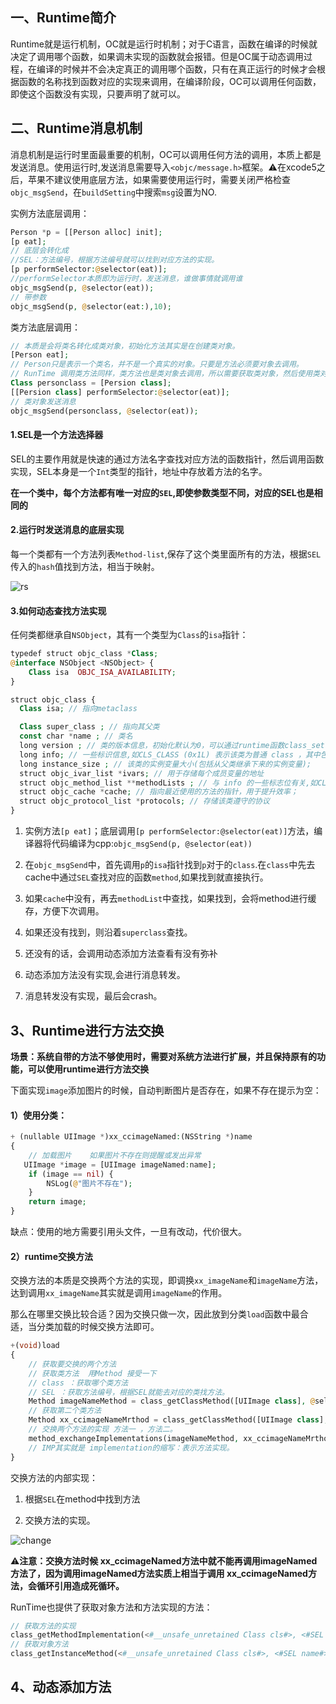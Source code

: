 ## 一、Runtime简介

Runtime就是运行机制，OC就是运行时机制；对于C语言，函数在编译的时候就决定了调用哪个函数，如果调未实现的函数就会报错。但是OC属于动态调用过程，在编译的时候并不会决定真正的调用哪个函数，只有在真正运行的时候才会根据函数的名称找到函数对应的实现来调用，在编译阶段，OC可以调用任何函数，即使这个函数没有实现，只要声明了就可以。

## 二、Runtime消息机制

消息机制是运行时里面最重要的机制，OC可以调用任何方法的调用，本质上都是发送消息。使用运行时,发送消息需要导入`<objc/message.h>`框架。⚠️在xcode5之后，苹果不建议使用底层方法，如果需要使用运行时，需要关闭严格检查`objc_msgSend`，在`buildSetting`中搜索`msg`设置为NO.

实例方法底层调用：

```php
Person *p = [[Person alloc] init];
[p eat];
// 底层会转化成
//SEL：方法编号，根据方法编号就可以找到对应方法的实现。
[p performSelector:@selector(eat)];
//performSelector本质即为运行时，发送消息，谁做事情就调用谁 
objc_msgSend(p, @selector(eat));
// 带参数
objc_msgSend(p, @selector(eat:),10);
```

类方法底层调用：

```php
// 本质是会将类名转化成类对象，初始化方法其实是在创建类对象。
[Person eat];
// Person只是表示一个类名，并不是一个真实的对象。只要是方法必须要对象去调用。
// RunTime 调用类方法同样，类方法也是类对象去调用，所以需要获取类对象，然后使用类对象去调用方法。
Class personclass = [Persion class];
[[Persion class] performSelector:@selector(eat)];
// 类对象发送消息
objc_msgSend(personclass, @selector(eat));
```

#### 1.SEL是一个方法选择器

SEL的主要作用就是快速的通过方法名字查找对应方法的函数指针，然后调用函数实现，SEL本身是一个`Int`类型的指针，地址中存放着方法的名字。

**在一个类中，每个方法都有唯一对应的`SEL`,即使参数类型不同，对应的SEL也是相同的**

#### 2.运行时发送消息的底层实现

每一个类都有一个方法列表`Method-list`,保存了这个类里面所有的方法，根据`SEL`传入的`hash`值找到方法，相当于映射。

![rs](https://github.com/Interview-Skill/OC-Class-Analysis/blob/master/Image/rs-1.png)

#### 3.如何动态查找方法实现

任何类都继承自`NSObject`，其有一个类型为`Class`的`isa`指针：

```php
typedef struct objc_class *Class;
@interface NSObject <NSObject> {
    Class isa  OBJC_ISA_AVAILABILITY;
}
```

```php
struct objc_class {
  Class isa; // 指向metaclass

  Class super_class ; // 指向其父类
  const char *name ; // 类名
  long version ; // 类的版本信息，初始化默认为0，可以通过runtime函数class_setVersion和class_getVersion进行修改、读取
  long info; // 一些标识信息,如CLS_CLASS (0x1L) 表示该类为普通 class ，其中包含对象方法和成员变量;CLS_META (0x2L) 表示该类为 metaclass，其中包含类方法;
  long instance_size ; // 该类的实例变量大小(包括从父类继承下来的实例变量);
  struct objc_ivar_list *ivars; // 用于存储每个成员变量的地址
  struct objc_method_list **methodLists ; // 与 info 的一些标志位有关,如CLS_CLASS (0x1L),则存储对象方法，如CLS_META (0x2L)，则存储类方法;
  struct objc_cache *cache; // 指向最近使用的方法的指针，用于提升效率；
  struct objc_protocol_list *protocols; // 存储该类遵守的协议
}
```

1. 实例方法`[p eat]`；底层调用`[p performSelector:@selector(eat)]`方法，编译器将代码编译为cpp:`objc_msgSend(p, @selector(eat))`

2. 在`objc_msgSend`中，首先调用`p`的`isa`指针找到`p`对于的`class`.在`class`中先去cache中通过`SEL`查找对应的函数`method`,如果找到就直接执行。

3. 如果`cache`中没有，再去`methodList`中查找，如果找到，会将method进行缓存，方便下次调用。

4. 如果还没有找到，则沿着`superclass`查找。

5. 还没有的话，会调用动态添加方法查看有没有弥补

6. 动态添加方法没有实现,会进行消息转发。

7. 消息转发没有实现，最后会crash。

## 3、Runtime进行方法交换

**场景：系统自带的方法不够使用时，需要对系统方法进行扩展，并且保持原有的功能，可以使用runtime进行方法交换**

下面实现`image`添加图片的时候，自动判断图片是否存在，如果不存在提示为空：

#### 1）使用分类：

```php
+ (nullable UIImage *)xx_ccimageNamed:(NSString *)name
{
    // 加载图片    如果图片不存在则提醒或发出异常
   UIImage *image = [UIImage imageNamed:name];
    if (image == nil) {
        NSLog(@"图片不存在");
    }
    return image;
}
```

缺点：使用的地方需要引用头文件，一旦有改动，代价很大。

#### 2）runtime交换方法

交换方法的本质是交换两个方法的实现，即调换`xx_imageName`和`imageName`方法，达到调用`xx_imageName`其实就是调用`imageName`的作用。

那么在哪里交换比较合适？因为交换只做一次，因此放到分类`load`函数中最合适，当分类加载的时候交换方法即可。

```php
+(void)load
{
    // 获取要交换的两个方法
    // 获取类方法  用Method 接受一下
    // class ：获取哪个类方法 
    // SEL ：获取方法编号，根据SEL就能去对应的类找方法。
    Method imageNameMethod = class_getClassMethod([UIImage class], @selector(imageNamed:));
    // 获取第二个类方法
    Method xx_ccimageNameMrthod = class_getClassMethod([UIImage class], @selector(xx_ccimageNamed:));
    // 交换两个方法的实现 方法一 ，方法二。
    method_exchangeImplementations(imageNameMethod, xx_ccimageNameMrthod);
    // IMP其实就是 implementation的缩写：表示方法实现。
}
```

交换方法的内部实现：

1. 根据`SEL`在method中找到方法

2. 交换方法的实现。

![change](https://github.com/Interview-Skill/OC-Class-Analysis/blob/master/Image/rs-2.png)

⚠️**注意：交换方法时候 xx_ccimageNamed方法中就不能再调用imageNamed方法了，因为调用imageNamed方法实质上相当于调用 xx_ccimageNamed方法，会循环引用造成死循环。**

RunTime也提供了获取对象方法和方法实现的方法：

```php
// 获取方法的实现
class_getMethodImplementation(<#__unsafe_unretained Class cls#>, <#SEL name#>) 
// 获取对象方法
class_getInstanceMethod(<#__unsafe_unretained Class cls#>, <#SEL name#>)
```

## 4、动态添加方法




















































































